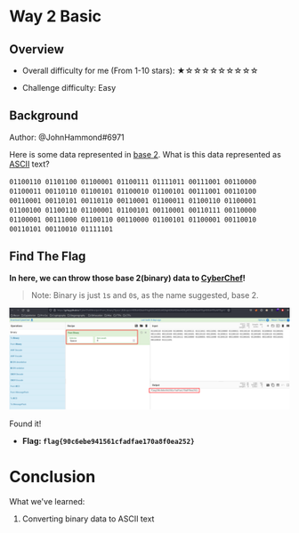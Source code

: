 # Way 2 Basic

## Overview

- Overall difficulty for me (From 1-10 stars): ★☆☆☆☆☆☆☆☆☆

- Challenge difficulty: Easy

## Background

Author: @JohnHammond#6971  
  
Here is some data represented in [base 2](https://en.wikipedia.org/wiki/Binary_number). What is this data represented as [ASCII](https://en.wikipedia.org/wiki/ASCII) text?  
  
`01100110 01101100 01100001 01100111 01111011 00111001 00110000 01100011 00110110 01100101 01100010 01100101 00111001 00110100 00110001 00110101 00110110 00110001 01100011 01100110 01100001 01100100 01100110 01100001 01100101 00110001 00110111 00110000 01100001 00111000 01100110 00110000 01100101 01100001 00110010 00110101 00110010 01111101`

## Find The Flag

**In here, we can throw those base 2(binary) data to [CyberChef](https://gchq.github.io/CyberChef/)!**

> Note: Binary is just `1`s and `0`s, as the name suggested, base 2.

![](https://github.com/siunam321/CTF-Writeups/blob/main/NahamCon-EU-CTF-2022/images/Pasted%20image%2020221216222257.png)

Found it!

- **Flag: `flag{90c6ebe941561cfadfae170a8f0ea252}`**

# Conclusion

What we've learned:

1. Converting binary data to ASCII text